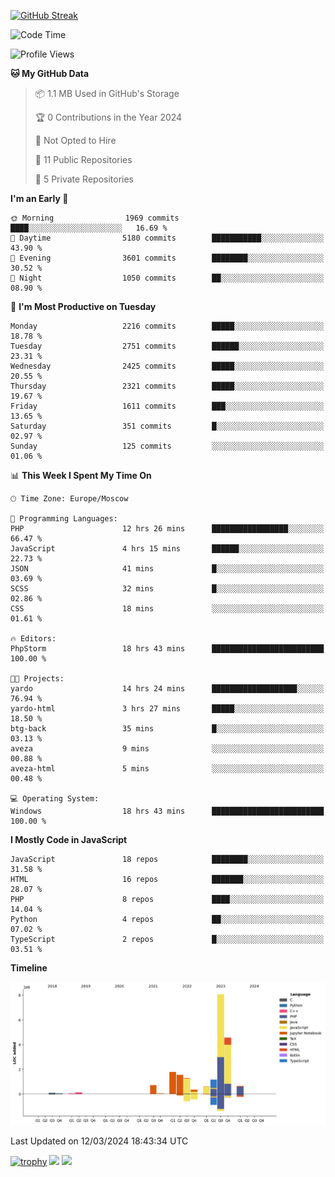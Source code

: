[![GitHub Streak](https://github-readme-streak-stats.herokuapp.com/?user=yogik10)](https://git.io/streak-stats)
<!--START_SECTION:waka-->
![Code Time](http://img.shields.io/badge/Code%20Time-307%20hrs%2052%20mins-blue)

![Profile Views](http://img.shields.io/badge/Profile%20Views-0-blue)

**🐱 My GitHub Data** 

> 📦 1.1 MB Used in GitHub's Storage 
 > 
> 🏆 0 Contributions in the Year 2024
 > 
> 🚫 Not Opted to Hire
 > 
> 📜 11 Public Repositories 
 > 
> 🔑 5 Private Repositories 
 > 
**I'm an Early 🐤** 

```text
🌞 Morning                1969 commits        ████░░░░░░░░░░░░░░░░░░░░░   16.69 % 
🌆 Daytime                5180 commits        ███████████░░░░░░░░░░░░░░   43.90 % 
🌃 Evening                3601 commits        ████████░░░░░░░░░░░░░░░░░   30.52 % 
🌙 Night                  1050 commits        ██░░░░░░░░░░░░░░░░░░░░░░░   08.90 % 
```
📅 **I'm Most Productive on Tuesday** 

```text
Monday                   2216 commits        █████░░░░░░░░░░░░░░░░░░░░   18.78 % 
Tuesday                  2751 commits        ██████░░░░░░░░░░░░░░░░░░░   23.31 % 
Wednesday                2425 commits        █████░░░░░░░░░░░░░░░░░░░░   20.55 % 
Thursday                 2321 commits        █████░░░░░░░░░░░░░░░░░░░░   19.67 % 
Friday                   1611 commits        ███░░░░░░░░░░░░░░░░░░░░░░   13.65 % 
Saturday                 351 commits         █░░░░░░░░░░░░░░░░░░░░░░░░   02.97 % 
Sunday                   125 commits         ░░░░░░░░░░░░░░░░░░░░░░░░░   01.06 % 
```


📊 **This Week I Spent My Time On** 

```text
🕑︎ Time Zone: Europe/Moscow

💬 Programming Languages: 
PHP                      12 hrs 26 mins      █████████████████░░░░░░░░   66.47 % 
JavaScript               4 hrs 15 mins       ██████░░░░░░░░░░░░░░░░░░░   22.73 % 
JSON                     41 mins             █░░░░░░░░░░░░░░░░░░░░░░░░   03.69 % 
SCSS                     32 mins             █░░░░░░░░░░░░░░░░░░░░░░░░   02.86 % 
CSS                      18 mins             ░░░░░░░░░░░░░░░░░░░░░░░░░   01.61 % 

🔥 Editors: 
PhpStorm                 18 hrs 43 mins      █████████████████████████   100.00 % 

🐱‍💻 Projects: 
yardo                    14 hrs 24 mins      ███████████████████░░░░░░   76.94 % 
yardo-html               3 hrs 27 mins       █████░░░░░░░░░░░░░░░░░░░░   18.50 % 
btg-back                 35 mins             █░░░░░░░░░░░░░░░░░░░░░░░░   03.13 % 
aveza                    9 mins              ░░░░░░░░░░░░░░░░░░░░░░░░░   00.88 % 
aveza-html               5 mins              ░░░░░░░░░░░░░░░░░░░░░░░░░   00.48 % 

💻 Operating System: 
Windows                  18 hrs 43 mins      █████████████████████████   100.00 % 
```

**I Mostly Code in JavaScript** 

```text
JavaScript               18 repos            ████████░░░░░░░░░░░░░░░░░   31.58 % 
HTML                     16 repos            ███████░░░░░░░░░░░░░░░░░░   28.07 % 
PHP                      8 repos             ████░░░░░░░░░░░░░░░░░░░░░   14.04 % 
Python                   4 repos             ██░░░░░░░░░░░░░░░░░░░░░░░   07.02 % 
TypeScript               2 repos             █░░░░░░░░░░░░░░░░░░░░░░░░   03.51 % 
```



**Timeline**

![Lines of Code chart](https://raw.githubusercontent.com/Yogik10/Yogik10/main/assets/bar_graph.png)


 Last Updated on 12/03/2024 18:43:34 UTC
<!--END_SECTION:waka-->
[![trophy](https://github-profile-trophy.vercel.app/?username=yogik10)](https://github.com/ryo-ma/github-profile-trophy)
![](https://github-profile-summary-cards.vercel.app/api/cards/profile-details?username=yogik10&theme=solarized_dark)
![](https://github-profile-summary-cards.vercel.app/api/cards/most-commit-language?username=yogik10&theme=solarized_dark)


